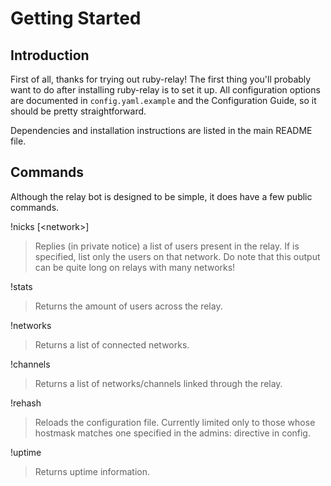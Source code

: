 # Getting Started
## Introduction
First of all, thanks for trying out ruby-relay! The first thing you'll probably want to do after installing ruby-relay is to set it up. All configuration options are documented in ``config.yaml.example`` and the Configuration Guide, so it should be pretty straightforward.

Dependencies and installation instructions are listed in the main README file.

## Commands
Although the relay bot is designed to be simple, it does have a few public commands.

!nicks [&lt;network&gt;]
> Replies (in private notice) a list of users present in the relay. If <network> is specified, list only the users on that network. Do note that this output can be quite long on relays with many networks!

!stats
> Returns the amount of users across the relay.

!networks
> Returns a list of connected networks.

!channels
> Returns a list of networks/channels linked through the relay.

!rehash
> Reloads the configuration file. Currently limited only to those whose hostmask matches one specified in the admins: directive in config.

!uptime
> Returns uptime information.
